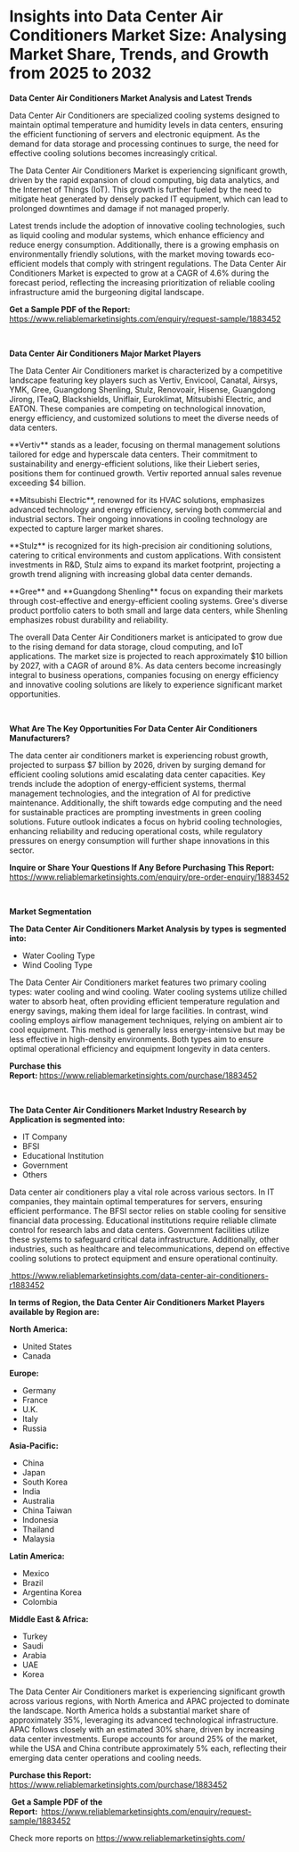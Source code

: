 <p><h1>Insights into Data Center Air Conditioners Market Size: Analysing Market Share, Trends, and Growth from 2025 to 2032</h1></p><p><strong>Data Center Air Conditioners Market Analysis and Latest Trends</strong></p>
<p><p>Data Center Air Conditioners are specialized cooling systems designed to maintain optimal temperature and humidity levels in data centers, ensuring the efficient functioning of servers and electronic equipment. As the demand for data storage and processing continues to surge, the need for effective cooling solutions becomes increasingly critical. </p><p>The Data Center Air Conditioners Market is experiencing significant growth, driven by the rapid expansion of cloud computing, big data analytics, and the Internet of Things (IoT). This growth is further fueled by the need to mitigate heat generated by densely packed IT equipment, which can lead to prolonged downtimes and damage if not managed properly. </p><p>Latest trends include the adoption of innovative cooling technologies, such as liquid cooling and modular systems, which enhance efficiency and reduce energy consumption. Additionally, there is a growing emphasis on environmentally friendly solutions, with the market moving towards eco-efficient models that comply with stringent regulations. The Data Center Air Conditioners Market is expected to grow at a CAGR of 4.6% during the forecast period, reflecting the increasing prioritization of reliable cooling infrastructure amid the burgeoning digital landscape.</p></p>
<p><strong>Get a Sample PDF of the Report:&nbsp;</strong> <a href="https://www.reliablemarketinsights.com/enquiry/request-sample/1883452?utm_campaign=2751&utm_medium=2&utm_source=Github&utm_content=ia&utm_term=22022025&utm_id=data-center-air-conditioners">https://www.reliablemarketinsights.com/enquiry/request-sample/1883452</a></p>
<p>&nbsp;</p>
<p><strong>Data Center Air Conditioners Major Market Players</strong></p>
<p><p>The Data Center Air Conditioners market is characterized by a competitive landscape featuring key players such as Vertiv, Envicool, Canatal, Airsys, YMK, Gree, Guangdong Shenling, Stulz, Renovoair, Hisense, Guangdong Jirong, ITeaQ, Blackshields, Uniflair, Euroklimat, Mitsubishi Electric, and EATON. These companies are competing on technological innovation, energy efficiency, and customized solutions to meet the diverse needs of data centers.</p><p>**Vertiv** stands as a leader, focusing on thermal management solutions tailored for edge and hyperscale data centers. Their commitment to sustainability and energy-efficient solutions, like their Liebert series, positions them for continued growth. Vertiv reported annual sales revenue exceeding $4 billion.</p><p>**Mitsubishi Electric**, renowned for its HVAC solutions, emphasizes advanced technology and energy efficiency, serving both commercial and industrial sectors. Their ongoing innovations in cooling technology are expected to capture larger market shares.</p><p>**Stulz** is recognized for its high-precision air conditioning solutions, catering to critical environments and custom applications. With consistent investments in R&D, Stulz aims to expand its market footprint, projecting a growth trend aligning with increasing global data center demands.</p><p>**Gree** and **Guangdong Shenling** focus on expanding their markets through cost-effective and energy-efficient cooling systems. Gree's diverse product portfolio caters to both small and large data centers, while Shenling emphasizes robust durability and reliability.</p><p>The overall Data Center Air Conditioners market is anticipated to grow due to the rising demand for data storage, cloud computing, and IoT applications. The market size is projected to reach approximately $10 billion by 2027, with a CAGR of around 8%. As data centers become increasingly integral to business operations, companies focusing on energy efficiency and innovative cooling solutions are likely to experience significant market opportunities.</p></p>
<p>&nbsp;</p>
<p><strong>What Are The Key Opportunities For Data Center Air Conditioners Manufacturers?</strong></p>
<p><p>The data center air conditioners market is experiencing robust growth, projected to surpass $7 billion by 2026, driven by surging demand for efficient cooling solutions amid escalating data center capacities. Key trends include the adoption of energy-efficient systems, thermal management technologies, and the integration of AI for predictive maintenance. Additionally, the shift towards edge computing and the need for sustainable practices are prompting investments in green cooling solutions. Future outlook indicates a focus on hybrid cooling technologies, enhancing reliability and reducing operational costs, while regulatory pressures on energy consumption will further shape innovations in this sector.</p></p>
<p><strong>Inquire or Share Your Questions If Any Before Purchasing This Report:</strong> <a href="https://www.reliablemarketinsights.com/enquiry/pre-order-enquiry/1883452?utm_campaign=2751&utm_medium=2&utm_source=Github&utm_content=ia&utm_term=22022025&utm_id=data-center-air-conditioners">https://www.reliablemarketinsights.com/enquiry/pre-order-enquiry/1883452</a></p>
<p>&nbsp;</p>
<p><strong>Market Segmentation</strong></p>
<p><strong>The Data Center Air Conditioners Market Analysis by types is segmented into:</strong></p>
<p><ul><li>Water Cooling Type</li><li>Wind Cooling Type</li></ul></p>
<p><p>The Data Center Air Conditioners market features two primary cooling types: water cooling and wind cooling. Water cooling systems utilize chilled water to absorb heat, often providing efficient temperature regulation and energy savings, making them ideal for large facilities. In contrast, wind cooling employs airflow management techniques, relying on ambient air to cool equipment. This method is generally less energy-intensive but may be less effective in high-density environments. Both types aim to ensure optimal operational efficiency and equipment longevity in data centers.</p></p>
<p><strong>Purchase this Report:&nbsp;</strong><a href="https://www.reliablemarketinsights.com/purchase/1883452?utm_campaign=2751&utm_medium=2&utm_source=Github&utm_content=ia&utm_term=22022025&utm_id=data-center-air-conditioners">https://www.reliablemarketinsights.com/purchase/1883452</a></p>
<p>&nbsp;</p>
<p><strong>The Data Center Air Conditioners Market Industry Research by Application is segmented into:</strong></p>
<p><ul><li>IT Company</li><li>BFSI</li><li>Educational Institution</li><li>Government</li><li>Others</li></ul></p>
<p><p>Data center air conditioners play a vital role across various sectors. In IT companies, they maintain optimal temperatures for servers, ensuring efficient performance. The BFSI sector relies on stable cooling for sensitive financial data processing. Educational institutions require reliable climate control for research labs and data centers. Government facilities utilize these systems to safeguard critical data infrastructure. Additionally, other industries, such as healthcare and telecommunications, depend on effective cooling solutions to protect equipment and ensure operational continuity.</p></p>
<p><a href="https://www.reliablemarketinsights.com/data-center-air-conditioners-r1883452?utm_campaign=2751&utm_medium=2&utm_source=Github&utm_content=ia&utm_term=22022025&utm_id=data-center-air-conditioners">&nbsp;https://www.reliablemarketinsights.com/data-center-air-conditioners-r1883452</a></p>
<p><strong>In terms of Region, the Data Center Air Conditioners Market Players available by Region are:</strong></p>
<p>
    <p> <strong> North America: </strong>
        <ul>
            <li>United States</li>
            <li>Canada</li>
        </ul>
        </p> 
    <p> <strong> Europe: </strong>
        <ul>
            <li>Germany</li>
            <li>France</li>
            <li>U.K.</li>
            <li>Italy</li>
            <li>Russia</li>
        </ul>
        </p> 
    <p> <strong> Asia-Pacific: </strong>
        <ul>
            <li>China</li>
            <li>Japan</li>
            <li>South Korea</li>
            <li>India</li>
            <li>Australia</li>
            <li>China Taiwan</li>
            <li>Indonesia</li>
            <li>Thailand</li>
            <li>Malaysia</li>
        </ul>
        </p> 
    <p> <strong> Latin America: </strong>
        <ul>
            <li>Mexico</li>
            <li>Brazil</li>
            <li>Argentina Korea</li>
            <li>Colombia</li>
        </ul>
        </p> 
    <p> <strong> Middle East & Africa: </strong>
        <ul>
            <li>Turkey</li>
            <li>Saudi</li>
            <li>Arabia</li>
            <li>UAE</li>
            <li>Korea</li>
        </ul>
    </p>
    </p>
<p><p>The Data Center Air Conditioners market is experiencing significant growth across various regions, with North America and APAC projected to dominate the landscape. North America holds a substantial market share of approximately 35%, leveraging its advanced technological infrastructure. APAC follows closely with an estimated 30% share, driven by increasing data center investments. Europe accounts for around 25% of the market, while the USA and China contribute approximately 5% each, reflecting their emerging data center operations and cooling needs.</p></p>
<p><strong>Purchase this Report: </strong><a href="https://www.reliablemarketinsights.com/purchase/1883452?utm_campaign=2751&utm_medium=2&utm_source=Github&utm_content=ia&utm_term=22022025&utm_id=data-center-air-conditioners">https://www.reliablemarketinsights.com/purchase/1883452</a></p>
<p>&nbsp;<strong>Get a Sample PDF of the Report:&nbsp;&nbsp;</strong><a href="https://www.reliablemarketinsights.com/enquiry/request-sample/1883452?utm_campaign=2751&utm_medium=2&utm_source=Github&utm_content=ia&utm_term=22022025&utm_id=data-center-air-conditioners">https://www.reliablemarketinsights.com/enquiry/request-sample/1883452</a></p>
<p><strong></strong></p>
<p>Check more reports on <a href="https://www.reliablemarketinsights.com/?utm_campaign=2751&utm_medium=2&utm_source=Github&utm_content=ia&utm_term=22022025&utm_id=data-center-air-conditioners">https://www.reliablemarketinsights.com/</a></p>